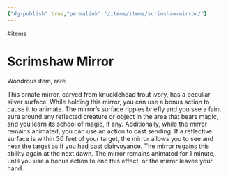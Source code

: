 ```yaml
---
{"dg-publish":true,"permalink":"/items/items/scrimshaw-mirror/"}
---
```


#items
# Scrimshaw Mirror

Wondrous item, rare 

This ornate mirror, carved from knucklehead trout ivory, has a peculiar silver surface. While holding this mirror, you can use a bonus action to cause it to animate. 
The mirror’s surface ripples briefly and you see a faint aura around any reflected creature or object in the area that bears magic, and you learn its school of magic, if any.
Additionally, while the mirror remains animated, you can use an action to cast sending. 
If a reflective surface is within 30 feet of your target, the mirror allows you to see and hear the target as if you had
cast clairvoyance. The mirror regains this ability again at the next dawn.
The mirror remains animated for 1 minute, until you use a bonus action to end this effect, or the mirror leaves your hand.